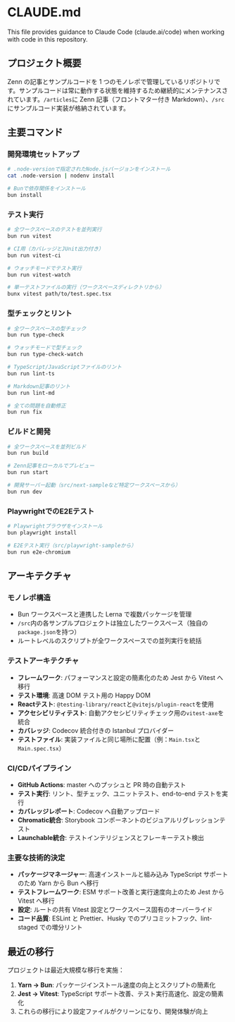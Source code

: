 # CLAUDE.md

This file provides guidance to Claude Code (claude.ai/code) when working with code in this repository.

## プロジェクト概要

Zenn の記事とサンプルコードを 1 つのモノレポで管理しているリポジトリです。サンプルコードは常に動作する状態を維持するため継続的にメンテナンスされています。`/articles`に Zenn 記事（フロントマター付き Markdown）、`/src`にサンプルコード実装が格納されています。

## 主要コマンド

### 開発環境セットアップ
```bash
# .node-versionで指定されたNode.jsバージョンをインストール
cat .node-version | nodenv install

# Bunで依存関係をインストール
bun install
```

### テスト実行
```bash
# 全ワークスペースのテストを並列実行
bun run vitest

# CI用（カバレッジとJUnit出力付き）
bun run vitest-ci

# ウォッチモードでテスト実行
bun run vitest-watch

# 単一テストファイルの実行（ワークスペースディレクトリから）
bunx vitest path/to/test.spec.tsx
```

### 型チェックとリント
```bash
# 全ワークスペースの型チェック
bun run type-check

# ウォッチモードで型チェック
bun run type-check-watch

# TypeScript/JavaScriptファイルのリント
bun run lint-ts

# Markdown記事のリント
bun run lint-md

# 全ての問題を自動修正
bun run fix
```

### ビルドと開発
```bash
# 全ワークスペースを並列ビルド
bun run build

# Zenn記事をローカルでプレビュー
bun run start

# 開発サーバー起動（src/next-sampleなど特定ワークスペースから）
bun run dev
```

### PlaywrightでのE2Eテスト
```bash
# Playwrightブラウザをインストール
bun playwright install

# E2Eテスト実行（src/playwright-sampleから）
bun run e2e-chromium
```

## アーキテクチャ

### モノレポ構造
- Bun ワークスペースと連携した Lerna で複数パッケージを管理
- `/src`内の各サンプルプロジェクトは独立したワークスペース（独自の`package.json`を持つ）
- ルートレベルのスクリプトが全ワークスペースでの並列実行を統括

### テストアーキテクチャ
- **フレームワーク**: パフォーマンスと設定の簡素化のため Jest から Vitest へ移行
- **テスト環境**: 高速 DOM テスト用の Happy DOM
- **Reactテスト**: `@testing-library/react`と`@vitejs/plugin-react`を使用
- **アクセシビリティテスト**: 自動アクセシビリティチェック用の`vitest-axe`を統合
- **カバレッジ**: Codecov 統合付きの Istanbul プロバイダー
- **テストファイル**: 実装ファイルと同じ場所に配置（例：`Main.tsx`と`Main.spec.tsx`）

### CI/CDパイプライン
- **GitHub Actions**: master へのプッシュと PR 時の自動テスト
- **テスト実行**: リント、型チェック、ユニットテスト、end-to-end テストを実行
- **カバレッジレポート**: Codecov へ自動アップロード
- **Chromatic統合**: Storybook コンポーネントのビジュアルリグレッションテスト
- **Launchable統合**: テストインテリジェンスとフレーキーテスト検出

### 主要な技術的決定
- **パッケージマネージャー**: 高速インストールと組み込み TypeScript サポートのため Yarn から Bun へ移行
- **テストフレームワーク**: ESM サポート改善と実行速度向上のため Jest から Vitest へ移行
- **設定**: ルートの共有 Vitest 設定とワークスペース固有のオーバーライド
- **コード品質**: ESLint と Prettier、Husky でのプリコミットフック、lint-staged での増分リント

## 最近の移行

プロジェクトは最近大規模な移行を実施：
1. **Yarn → Bun**: パッケージインストール速度の向上とスクリプトの簡素化
2. **Jest → Vitest**: TypeScript サポート改善、テスト実行高速化、設定の簡素化
3. これらの移行により設定ファイルがクリーンになり、開発体験が向上